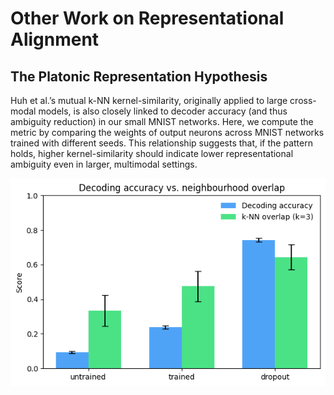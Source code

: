 # Other Work on Representational Alignment

## The Platonic Representation Hypothesis
Huh et al.’s mutual k-NN kernel-similarity, originally applied to large cross-modal models, is also closely linked to decoder accuracy (and thus ambiguity reduction) in our small MNIST networks. Here, we compute the metric by comparing the weights of output neurons across MNIST networks trained with different seeds. This relationship suggests that, if the pattern holds, higher kernel-similarity should indicate lower representational ambiguity even in larger, multimodal settings.

<p align="center">
  <img src="figures/knn-kernel-similarity-vs-decoder-accuracy.png" alt="kNN Kernel Similarity vs. Decoding Accuracy" width="600"/>
</p>


